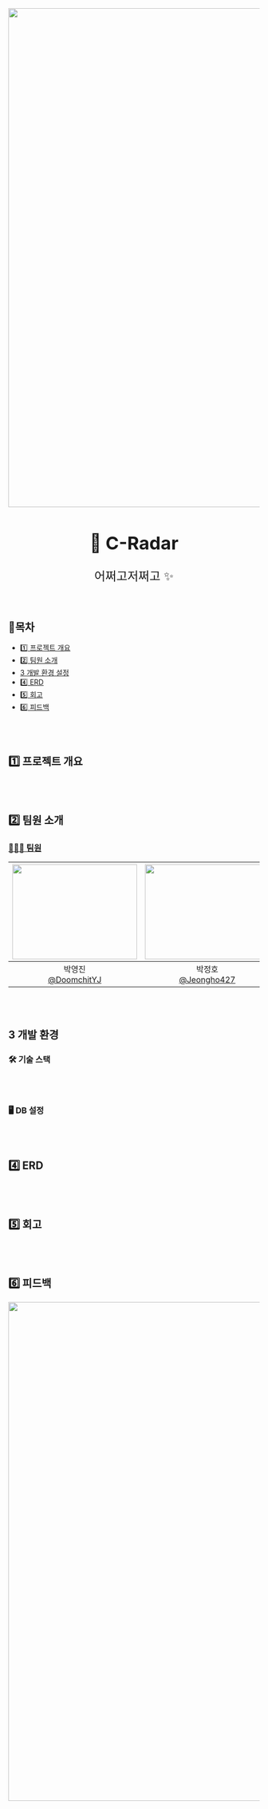 <img src="https://capsule-render.vercel.app/api?type=waving&color=000080&height=150&section=header" width="1000" />

<div align="center">

<h1 style="font-size: 36px;">🔎 C-Radar</h1>

<p style="font-size: 24px;">어쩌고저쩌고 ✨</p>

</a>

</br>
</div>

## 📍목차
- [1️⃣ 프로젝트 개요](#1%EF%B8%8F⃣-프로젝트-개요)
- [2️⃣ 팀원 소개](#2%EF%B8%8F⃣-팀원-소개)
- [3️ 개발 환경 설정](#3%EF%B8%8F⃣-개발-환경-설정)
- [4️⃣ ERD](#4%EF%B8%8F⃣-erd)
- [5️⃣ 회고](#5%EF%B8%8F⃣-회고)
- [6️⃣ 피드백](#6%EF%B8%8F⃣-피드백)


<br>

<br>

## 1️⃣ 프로젝트 개요



</br>


<br>

## 2️⃣ 팀원 소개

### [🙆🏻‍♂️ 팀원](#목차)

|<img src="https://avatars.githubusercontent.com/u/80048007?v=4" width="250" height="190"/>|<img src="https://avatars.githubusercontent.com/u/79669001?v=4?v=4" width="250" height="190"/>|<img src="https://avatars.githubusercontent.com/u/179544856?v=4" width="250" height="190"/>|<img src="https://avatars.githubusercontent.com/u/115103394?v=4" width="250" height="190"/>|
|:-:|:-:|:-:|:-:|
|박영진<br/>[@DoomchitYJ](https://github.com/DoomchitYJ)|박정호<br/>[@Jeongho427](https://github.com/Jeongho427)|박진현<br/>[@jinhyunpark929](https://github.com/jinhyunpark929)|이현정<br/>[@nanahj](https://github.com/nanahj)|
<br>
<br>

## 3️ 개발 환경 

### 🛠 기술 스택


<br>
<br>

### 🖥️ DB 설정



<br>

<br>

## 4️⃣ ERD



<br>

<br>

## 5️⃣ 회고

<br>

<br>

## 6️⃣ 피드백



<img src="https://capsule-render.vercel.app/api?type=waving&color=000080&height=150&section=footer" width="1000" />
